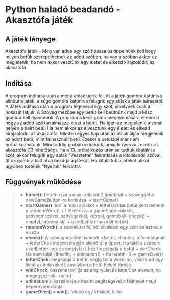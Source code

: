  # Python haladó beadandó - Akasztófa  játék

 ## A játék lényege
Akasztófa  játék - Meg van adva egy szó hossza és tippelnünk kell hogy milyen betűk szerepelhetnek az adott szóban, ha van a szóban akkor az megjelenik, ha nem akkor vesztünk egy életet és elkezd kirajzolódni az akasztófa. 

 ## Indítása
A program indítása után a menü ablak ugrik fel, itt a játék gombra kattintva elindul a játék, a súgó gombra kattintva felugrik egy ablak a játék leírásáról.
A Játék indítása után a program legenerál egy szót, amelynek csak a hosszát látjuk. A Szöveg mezőbe egy betűt kell beütnünk majd a kész gombra kell nyomnunk.
A program a kész gomb megnyomására ellenőrzi hogy az adott szó tartalmazza-e azt a betűt, Ha igen az megjelenik a vonal helyén a beírt betű. Ha nem akkor az elvesztünk  egy életet és elkezd kirajzolódni az akasztófa. 
Minden egyes tipp után az ablak alján megjelenik az adott betű, mint felhasznált betű. Ezeket a betűkkel már nem próbálkozhatunk. Mind addig próbálkozhatunk, amíg ki  nem rajzolódik az akasztófa (13 lehetőség).
Ha a 13. próbálkozás után se tudtuk kitalálni a szót, akkor felugrik egy ablak "Vesztettél" felírattal és a kitalálandó szóval. Itt ok gombra kattintva bezárja a játékot.
Ha kitaláltuk a játékot akkor ugyanez történik "Nyertél" felírattal.

 ## Függvények működése
> - **home():** Létrehozza a main ablakot 2 gombbal + szöveggel a newGameButton-ra kattintva -> startGame()
> - **startGame()**: törli a main ablakot + letterList-be betűnként lementi a randomWord() +  Létrehozza a gamePage ablakot, szövegmezővel, szövegekkel, képpel, gombbal= check() + emptyList(vonalak) + usedLetter(használt betűk)
> - **randomWord():** a szavak.txt fájlból kiválaszt egy szót és azt adja vissza
> - **check():** A szövegmezőből kimenti a betűt, ellenőrzi a formátumát + letterChek indexei alapján ellenőrzi a tippet. Ha talál a szóban: usedLetter-hez és emptyList-hez hozzáadja a betűt + winCheck. Ha nem talál -1health, + animation() + ha health=0 -> gameOver()
> - **letterChek**: megkapja a betűt, végig fut a word-ön, vissza ad egy listát az indexekről, amelyben a betű helyét tárolja.
> - **winCheck**: összehasonlítja az emptyList és letterList elemeit, ha megegyeznek ->win() 
> - **animation()**: összerakja a health segítségével a fájlnevet majd képernyőre dobja
> - **gameOver() + win()**: feldob egy ablakot, kilép
